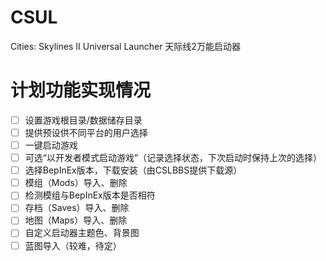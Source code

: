 # CSUL
Cities: Skylines II Universal Launcher 天际线2万能启动器

# 计划功能实现情况
- [ ] 设置游戏根目录/数据储存目录
- [ ] 提供预设供不同平台的用户选择
- [ ] 一键启动游戏
- [ ] 可选“以开发者模式启动游戏”（记录选择状态，下次启动时保持上次的选择）
- [ ] 选择BepInEx版本，下载安装（由CSLBBS提供下载源）
- [ ] 模组（Mods）导入、删除
- [ ] 检测模组与BepInEx版本是否相符
- [ ] 存档（Saves）导入、删除
- [ ] 地图（Maps）导入、删除
- [ ] 自定义启动器主题色、背景图
- [ ] 蓝图导入（较难，待定）
